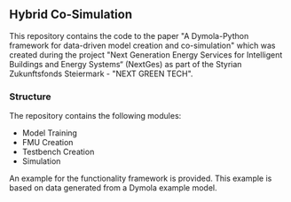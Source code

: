 ## Hybrid Co-Simulation

This repository contains the code to the paper "A Dymola-Python framework for data-driven model creation and co-simulation" which was created during the project "Next Generation Energy Services for Intelligent Buildings and Energy Systems“ (NextGes) as part of the Styrian Zukunftsfonds Steiermark - "NEXT GREEN TECH".

### Structure

The repository contains the following modules:

- Model Training
- FMU Creation
- Testbench Creation
- Simulation

An example for the functionality framework is provided.
This example is based on data generated from a Dymola example model.